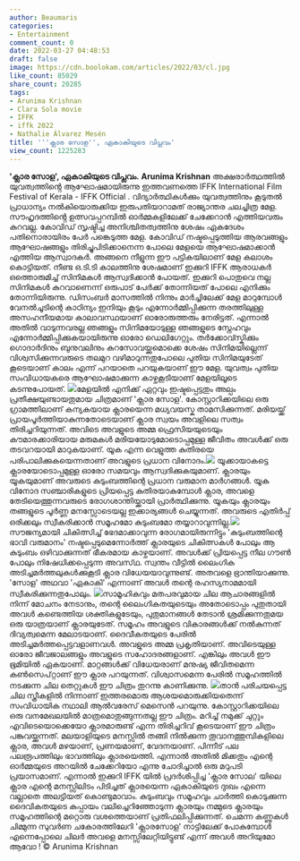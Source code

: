 ```yaml
---
author: Beaumaris
categories:
- Entertainment
comment_count: 0
date: 2022-03-27 04:48:53
draft: false
image: https://cdn.boolokam.com/articles/2022/03/cl.jpg
like_count: 85029
share_count: 20285
tags:
- Arunima Krishnan
- Clara Sola movie
- IFFK
- iffk 2022
- Nathalie Álvarez Mesén
title: '''ക്ലാര സോള'', ഏകാകിയുടെ വിപ്ലവം'
view_count: 1225283
---
```


**'ക്ലാര സോള', ഏകാകിയുടെ വിപ്ലവം.** **Arunima Krishnan** അക്ഷരാർത്ഥത്തിൽ യുവത്വത്തിൻ്റെ ആഘോഷമായിരുന്നു ഇത്തവണത്തെ IFFK International Film Festival of Kerala - IFFK Official . വിദ്യാർത്ഥികൾക്കും യുവത്വത്തിനും കൂടുതൽ പ്രാധാന്യം നൽകിയൊരുക്കിയ ഇരുപതിയാറാമത് രാജ്യാന്തര ചലച്ചിത്ര മേള. സൗഹൃദത്തിൻ്റെ ഉത്സവപ്പറമ്പിൽ ഓർമ്മകളിലേക്ക് ചേക്കേറാൻ എത്തിയവരും കുറവല്ല. കോവിഡ്‌ സൃഷ്ടിച്ച അനിശ്ചിതത്വത്തിനു ശേഷം ഏകദേശം പതിനൊരായിരം പേർ പങ്കെടുത്ത മേള. കോവിഡ് നഷ്ടപ്പെടുത്തിയ ആരവങ്ങളും ആഘോഷങ്ങളും തിരിച്ചുപിടിക്കാനെന്ന പോലെ മേളയെ ആഘോഷമാക്കാൻ എത്തിയ ആസ്വാദകർ. അങ്ങനെ നീളുന്ന ഈ പട്ടികയിലാണ് മേള കലാശം കൊട്ടിയത്. നീണ്ട ഒ.ടി.ടി കാലത്തിനു ശേഷമാണ് ഇക്കുറി IFFK ആരാധകർ ഒത്തൊരുമിച്ച് സിനിമകൾ ആസ്വദിക്കാൻ പോയത്. ഇക്കുറി പൊതുവെ നല്ല സിനിമകൾ കുറവാണെന്ന് ഒരുപാട് പേർക്ക് തോന്നിയത് പോലെ എനിക്കും തോന്നിയിരുന്നു. ഡിസംബർ മാസത്തിൽ നിന്നും മാർച്ചിലേക്ക് മേള മാറുമ്പോൾ വേനൽചൂടിന്റെ കാഠിന്യം ഇനിയും കൂടും എന്നോർമ്മിപ്പിക്കുന്ന തരത്തിലുള്ള അസഹനീയമായ കാലാവസ്ഥയാണ് ഓരോരുത്തരും നേരിട്ടത്. എന്നാൽ അതിൽ വാടുന്നവരല്ല ഞങ്ങളും സിനിമയോടുള്ള ഞങ്ങളുടെ സ്നേഹവും എന്നോർമ്മിപ്പിക്കുകയായിരുന്നു ഓരോ ഡെലിഗേറ്റും. തർക്കോവ്സ്കിക്കും ഗൊദാർദിനും ബുനുവലിനും കുറസോവയ്ക്കുമൊക്കെ ശേഷം സിനിമയില്ലെന്ന് വിശ്വസിക്കുന്നവരുടെ തലമുറ വഴിമാറുന്നതുപോലെ പുതിയ സിനിമയുടേത് കൂടെയാണ് കാലം എന്ന് പറയാതെ പറയുകയാണ് ഈ മേള. യുവത്വം പുതിയ സംവിധായകരെ ആഘോഷമാക്കുന്ന കാഴ്ചകൂടിയാണ് മേളയിലൂടെ കടന്നുപോയത്. ![](https://cdn.boolokam.com/articles/2022/03/cl.jpg)മേളയിൽ എനിക്ക് ഏറ്റവും ഇഷ്ടപ്പെട്ടതും അല്പം പ്രതീക്ഷയുണ്ടായതുമായ ചിത്രമാണ് 'ക്ലാര സോള'. കോസ്റ്റാറിക്കയിലെ ഒരു ഗ്രാമത്തിലാണ് കന്യകയായ ക്ലാരയെന്ന മധ്യവയസ്ക താമസിക്കുന്നത്. മരിയയ്ക്ക് പ്രായപൂർത്തിയാകുന്നതോടെയാണ് ക്ലാര സ്വയം അവളിലെ സത്വം തിരിച്ചറിയുന്നത്. അവിടെ അവളുടെ അമ്മ ഫ്രെസിയയുടെയും കൗമാരക്കാരിയായ മരുമകൾ മരിയയോടുമോടൊപ്പമുള്ള ജീവിതം അവൾക്ക് ഒരു തടവറയായി മാറുകയാണ്. യൂക എന്ന വെളുത്ത കുതിരയെ പരിപാലിക്കുകയെന്നതാണ് അവളുടെ പ്രധാന വിനോദം.![](https://cdn.boolokam.com/articles/2022/03/mjjmjj.jpeg) യൂക്കായാകട്ടെ ക്ലാരയോടൊപ്പമുള്ള ഓരോ സമയവും ആസ്വദിക്കുകയുമാണ്. ക്ലാരയും യൂകയുമാണ് അവരുടെ കുടുംബത്തിന്റെ പ്രധാന വരുമാന മാർഗങ്ങൾ. യൂക വിനോദ സഞ്ചാരികളുടെ പ്രിയപ്പെട്ട കുതിരയാകുമ്പോൾ ക്ലാര, അവളെ തേടിയെത്തുന്നവരുടെ രോഗശാന്തിയ്ക്കായി പ്രാർത്ഥിക്കുന്നു. യൂകയും ക്ലാരയും തങ്ങളുടെ പൂർണ്ണ മനസ്സോടെയല്ല ഇക്കാര്യങ്ങൾ ചെയ്യുന്നത്. അവരുടെ എതിർപ്പ് ഒരിക്കലും സ്വീകരിക്കാൻ സമൂഹമോ കുടുംബമോ തയ്യാറാവുന്നില്ല.![](https://cdn.boolokam.com/articles/2022/03/llll-1.jpg) സൗജന്യമായി ചികിത്സിച്ച് ഭേദമാക്കാവുന്ന രോഗമായിരുന്നിട്ടും 'കുടുംബത്തിന്റെ ഭാവി വരുമാനം' നഷ്ടപ്പെടുമെന്നോർത്ത് ക്ലാരയുടെ ചികിത്സകൾ പോലും ആ കുടുംബം ഒഴിവാക്കുന്നത് ഭീകരമായ കാഴ്ചയാണ്. അവൾക്ക് പ്രിയപ്പെട്ട നീല ഗൗൺ പോലും നിഷേധിക്കപ്പെടുന്ന അവസ്‌ഥ. സ്വന്തം വീട്ടിൽ ലൈംഗിക അടിച്ചമർത്തലുകൾക്കുകൂടി ക്ലാര വിധേയയാവുന്നുണ്ട്. അതവളെ ഭ്രാന്തിയാക്കുന്നു. 'സോള' അഥവാ 'ഏകാകി' എന്നാണ് അവൾ തന്റെ രഹസ്യനാമമായി സ്വീകരിക്കുന്നതുപോലും. ![](https://cdn.boolokam.com/articles/2022/03/jyjyyyjyjj.jpg)സാമൂഹികവും മതപരവുമായ ചില ആചാരങ്ങളിൽ നിന്ന് മോചനം നേടാനും, തന്റെ ലൈംഗികതയുടെയും അതോടൊപ്പം പുതുതായി അവൾ കണ്ടെത്തിയ ശക്തികളുടേയും, പുതുമാനങ്ങൾ തേടാൻ ശ്രമിക്കുന്നതുമയ ഒരു യാത്രയാണ് ക്ലാരയുടേത്. സമൂഹം അവളുടെ വികാരങ്ങൾക്ക് നൽകുന്നത് ദിവ്യത്വമെന്ന മേലാടയാണ്. ദൈവീകതയുടെ പേരിൽ അടിച്ചമർത്തപ്പെട്ടവളാണവൾ. അവളുടെ അമ്മ പ്രകൃതിയാണ്. അവിടെയുള്ള ഓരോ ജീവജാലങ്ങളും അവളുടെ സഹോദരങ്ങളാണ്. എങ്കിലും അവൾ ഈ ഭൂമിയിൽ ഏകയാണ്. മാറ്റങ്ങൾക്ക് വിധേയരാണ് മനുഷ്യ ജീവിതമെന്ന കൺസെപ്റ്റാണ് ഈ ക്ലാര പറയുന്നത്. വിശ്വാസമെന്ന പേരിൽ സമൂഹത്തിൽ നടക്കുന്ന ചില തെറ്റുകൾ ഈ ചിത്രം തുറന്നു കാണിക്കുന്നു. ![](https://cdn.boolokam.com/articles/2022/03/gfgg-1.jpg)താൻ പരിചയപ്പെട്ട ചില സ്ത്രീകളിൽ നിന്നാണ് ഇത്തരമൊരു ആശയമൊരുക്കിയതെന്ന് സംവിധായിക നഥാലി ആൽവരേസ് മെസെൻ പറയുന്നു. കോസ്റ്റാറിക്കയിലെ ഒരു വനമേഖലയിൽ മാത്രമൊതുങ്ങുന്നതല്ല ഈ ചിത്രം. മറിച്ച് നമുക്ക് ചുറ്റും എവിടെയൊക്കെയോ ക്ലാരമാരുണ്ട് എന്ന തിരിച്ചറിവ് കൂടെയാണ് ഈ ചിത്രം പങ്കുവയ്ക്കുന്നത്. മലയാളിയുടെ മനസ്സിൽ തങ്ങി നിൽക്കുന്ന തൂവാനത്തുമ്പികളിലെ ക്ലാര, അവൾ മഴയാണ്, പ്രണയമാണ്, വേദനയാണ്. പിന്നീട് പല പലരൂപത്തിലും ഭാവത്തിലും ക്ലാരയെത്തി. എന്നാൽ അതിൽ മിക്കതും എന്റെ ഓർമ്മയുടെ അറയിൽ ചേക്കേറിയോ എന്നു ചോദിച്ചാൽ ഒരു മറുപടി പ്രയാസമാണ്. എന്നാൽ ഇക്കുറി IFFK യിൽ പ്രദർശിപ്പിച്ച 'ക്ലാര സോല' യിലെ ക്ലാര എന്റെ മനസ്സിലിടം പിടിച്ചത് ക്ലാരയെന്ന ഏകാകിയുടെ ദുഃഖം എന്നെ വല്ലാതെ അലട്ടിയത് കൊണ്ടുമാവാം. കുടുംബവും സമൂഹവും ചാർത്തി കൊടുക്കുന്ന ദൈവികതയുടെ കുപ്പായം വലിച്ചെറിഞ്ഞോടുന്ന ക്ലാരയും നമ്മുടെ ക്ലാരയും സമൂഹത്തിന്റെ മറ്റൊരു വശത്തെയാണ് പ്രതിഫലിപ്പിക്കുന്നത്. ചെമന്ന കണ്ണുകൾ ചിമ്മുന്ന സുവർണ ചകോരത്തിലേറി 'ക്ലാരസോള' നാട്ടിലേക്ക് പോകുമ്പോൾ എന്നെപ്പോലെ ചിലർ അവളെ മനസ്സിലേറ്റിയിട്ടുണ്ട് എന്ന് അവൾ അറിയുമോ ആവോ ! © Arunima Krishnan